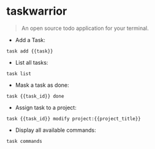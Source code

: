 # taskwarrior

> An open source todo application for your terminal.

- Add a Task:

`task add {{task}}`

- List all tasks:

`task list`

- Mask a task as done:

`task {{task_id}} done`

- Assign task to a project:

`task {{task_id}} modify project:{{project_title}}`

- Display all available commands:

`task commands`
